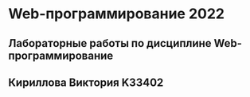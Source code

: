 # Web-программирование 2022

## Лабораторные работы по дисциплине Web-программирование
## Кириллова Виктория K33402